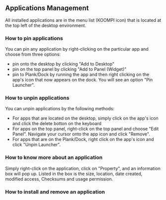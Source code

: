 ## Applications Management
All installed applications are in the menu list (KOOMPI icon) that is located at the top left of the desktop environment. 

### How to pin applications 

You can pin any application by right-clicking on the particular app and choose from three options: 
- pin onto the desktop by clicking "Add to Desktop" 
- pin on the top panel by clicking "Add to Panel (Widget)"
- pin to Plank/Dock by running the app and then right clicking on the app's icon that now appears on the dock. You will see an option "Pin Launcher". 

### How to unpin applications 

You can unpin applications by the following methods: 
- For apps that are located on the desktop, simply click on the app's icon and click the delete botton on the keyboard 
- For apps on the top panel, right-click on the top panel and choose "Edit Panel". Navigate your cursor onto the app icon and click "Remove". 
- For apps that are on the Plank/Dock, right click on the app's icon and click "Unpin Launcher". 

### How to know more about an application

Simply right-click on the application, click on "Property", and an information box will pop up. Listed in the box is the size, location, date created, modified access, Checksums and usage permission. 

### How to install and remove an application 
